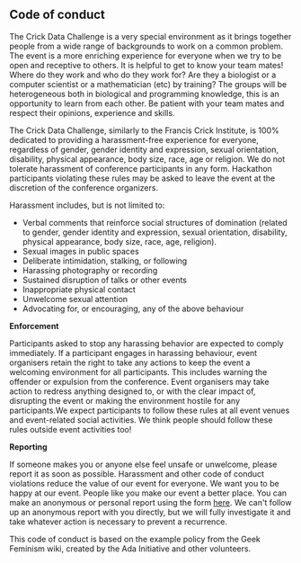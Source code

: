 ## Code of conduct

The Crick Data Challenge is a very special environment as it brings together people from a wide range of backgrounds to work on a common problem. The event is a more enriching experience for everyone when we try to be open and receptive to others. It is helpful to get to know your team mates! Where do they work and who do they work for? Are they a biologist or a computer scientist or a mathematician (etc) by training? The groups will be heterogeneous both in biological and programming knowledge, this is an opportunity to learn from each other. Be patient with your team mates and respect their opinions, experience and skills.

The Crick Data Challenge, similarly to the Francis Crick Institute, is 100% dedicated to providing a harassment-free experience for everyone, regardless of gender, gender identity and expression, sexual orientation, disability, physical appearance, body size, race, age or religion. We do not tolerate harassment of conference participants in any form. Hackathon participants violating these rules may be asked to leave the event at the discretion of the conference organizers. 

Harassment includes, but is not limited to:
* Verbal comments that reinforce social structures of domination (related to gender, gender identity and expression, sexual orientation, disability, physical appearance, body size, race, age, religion).
* Sexual images in public spaces
* Deliberate intimidation, stalking, or following 
* Harassing photography or recording
* Sustained disruption of talks or other events
* Inappropriate physical contact
* Unwelcome sexual attention
* Advocating for, or encouraging, any of the above behaviour

**Enforcement**

Participants asked to stop any harassing behavior are expected to comply immediately. If a participant engages in harassing behaviour, event organisers retain the right to take any actions to keep the event a welcoming environment for all participants. This includes warning the offender or expulsion from the conference.
Event organisers may take action to redress anything designed to, or with the clear impact of, disrupting the event or making the environment hostile for any participants.We expect participants to follow these rules at all event venues and event-related social activities. We think people should follow these rules outside event activities too!

**Reporting**

If someone makes you or anyone else feel unsafe or unwelcome, please report it as soon as possible. Harassment and other code of conduct violations reduce the value of our event for everyone. We want you to be happy at our event. People like you make our event a better place.
You can make an anonymous or personal report using the form [here](https://crickdatachallenge.wufoo.com/forms/z12wb63z02t81d1/).
We can't follow up an anonymous report with you directly, but we will fully investigate it and take whatever action is necessary to prevent a recurrence.


This code of conduct is based on the example policy from the Geek Feminism wiki, created by the Ada Initiative and other volunteers.
